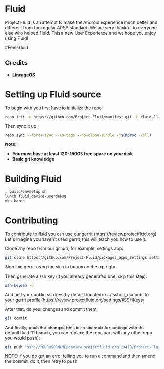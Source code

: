 Fluid
===========
Project Fluid is an attempt to make the Android experience much better and different from the regular AOSP standard.
We are very thankful to everyone else who helped Fluid. This a new User Experience and we hope you enjoy using Fluid!

#FeelsFluid 

Credits
-------
* [**LineageOS**](https://github.com/LineageOS)

# Setting up Fluid source

To begin with you first have to initialize the repo:

```bash
repo init -u https://github.com/Project-Fluid/manifest.git -b fluid-11
```

Then sync it up:

```bash
repo sync --force-sync --no-tags --no-clone-bundle -j$(nproc --all)
```

<b>Note: 
- You must have at least 120-150GB free space on your disk 
- Basic git knowledge</b>

Building Fluid
==================

```bash
. build/envsetup.sh
lunch fluid_device-userdebug
mka bacon
```

Contributing
===============

To contribute to fluid you can use our gerrit (https://review.projectfluid.org)
Let's imagine you haven't used gerrit, this will teach you how to use it.

Clone any repo from our github, for example, settings app:
```bash
git clone https://github.com/Project-Fluid/packages_apps_Settings settings
```

Sign into gerrit using the sign in button on the top right

Then generate a ssh key (if you already generated one, skip this step):
```bash
ssh-keygen -o
```

And add your public ssh key (by default located in ~/.ssh/id_rsa.pub) to your gerrit profile (https://review.projectfluid.org/settings/#SSHKeys)

After that, do your changes and commit them:
```bash
git commit
```

And finally, push the changes (this is an example for settings with the default fluid-11 branch, you can replace the repo part with any other repo you would push):
```bash
git push "ssh://YOURUSERNAME@review.projectfluid.org:29418/Project-Fluid/packages_apps_Settings" HEAD:refs/for/fluid-11
```
NOTE: If you do get an error telling you to run a command and then amend the commit, do it, then retry to push.
